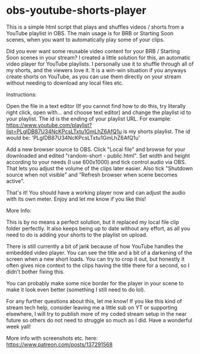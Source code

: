 # obs-youtube-shorts-player
This is a simple html script that plays and shuffles videos / shorts from a YouTube playlist in OBS. The main usage is for BRB or Starting Soon scenes, when you want to automatically play some of your clips.

Did you ever want some reusable video content for your BRB / Starting Soon scenes in your stream? I created a little solution for this, an automatic video player for YouTube playlists. I personally use it to shuffle through all of my shorts, and the viewers love it. It is a win-win situation if you anyways create shorts on YouTube, as you can use them directly on your stream without needing to download any local files etc.

Instructions:

Open the file in a text editor (If you cannot find how to do this, try literally right click, open with... and choose text editor) and change the playlist id to your playlist. The id is the ending of your playlist URL. For example: https://www.youtube.com/playlist?list=PLgIDB87U34NcKPcsLTxtu1GmLhZ6AfQ1u is my shorts playlist. The id would be: 'PLgIDB87U34NcKPcsLTxtu1GmLhZ6AfQ1u'

Add a new browser source to OBS. Click "Local file" and browse for your downloaded and edited "random-short - public.html". Set width and height according to your needs (I use 600x1000) and tick control audio via OBS. That lets you adjust the volume of the clips later easier. Also tick "Shutdown source when not visible" and "Refresh browser when scene becomes active".

That's it! You should have a working player now and can adjust the audio with its own meter. Enjoy and let me know if you like this!

More Info:

This is by no means a perfect solution, but it replaced my local file clip folder perfectly. It also keeps being up to date without any effort, as all you need to do is adding your shorts to the playlist on upload.

There is still currently a bit of jank because of how YouTube handles the embedded video player. You can see the title and a bit of a darkening of the screen when a new short loads. You can try to crop it out, but honestly it often gives nice context to the clips having the title there for a second, so I didn't bother fixing this.

You can probably make some nice border for the player in your scene to make it look even better (something I still need to do lol).

For any further questions about this, let me know! If you like this kind of stream tech help, consider leaving me a little sub on YT or supporting elsewhere, I will try to publish more of my coded stream setup in the near future so others do not need to struggle so much as I did. Have a wonderful week yall!

More info with screenshots etc. here: https://www.patreon.com/posts/137291568
